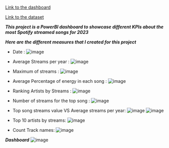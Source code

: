 [Link to the dashboard](https://app.powerbi.com/view?r=eyJrIjoiNjgxMTFlYjctMDRmZi00NzliLTgyN2EtY2NiZGU0ZDQxODU2IiwidCI6ImRiZDY2NjRkLTRlYjktNDZlYi05OWQ4LTVjNDNiYTE1M2M2MSIsImMiOjl9&pageName=ReportSection)

[Link to the dataset](https://www.kaggle.com/datasets/nelgiriyewithana/top-spotify-songs-2023/data)

***This project is a PowerBI dashboard to showcase different KPIs about the most Spotify streamed songs for 2023***

***Here are the different measures that I created for this project***

* Date :
![image](https://github.com/imenbkr/Power-Bi-dashboards/assets/104791884/e4c6cfd6-679a-4528-a20e-da21ed2a9323)

* Average Streams per year :
![image](https://github.com/imenbkr/Power-Bi-dashboards/assets/104791884/f1583893-e316-4412-b27e-4368628c8851)

* Maximum of streams :
![image](https://github.com/imenbkr/Power-Bi-dashboards/assets/104791884/db9cce3d-0be6-46ab-af3a-d2be9e0ab2f7)

* Average Percentage of energy in each song :
![image](https://github.com/imenbkr/Power-Bi-dashboards/assets/104791884/ba6808c2-99ca-4d20-9d2d-76757e680d0e)

* Ranking Artists by Streams :
![image](https://github.com/imenbkr/Power-Bi-dashboards/assets/104791884/dc40e172-75c1-4b12-bde5-86ba35a5cc51)

* Number of streams for the top song :
![image](https://github.com/imenbkr/Power-Bi-dashboards/assets/104791884/cb5f8e0e-e3dd-43fd-840b-31a4bed56ed2)

* Top song streams value VS Average streams per year:
![image](https://github.com/imenbkr/Power-Bi-dashboards/assets/104791884/cef7f0dc-3b87-4553-a0ce-b0910fb01236)
![image](https://github.com/imenbkr/Power-Bi-dashboards/assets/104791884/2120e2b9-834e-4db0-8bf4-3e8dc1bc0068)

* Top 10 artists by streams:
![image](https://github.com/imenbkr/Power-Bi-dashboards/assets/104791884/c15db10a-cd04-490a-9962-be90af8b108d)

* Count Track names:
![image](https://github.com/imenbkr/Power-Bi-dashboards/assets/104791884/c9175649-d2c6-403e-835e-3c0d9b6b1683)


***Dashboard***
![image](https://github.com/imenbkr/Power-Bi-dashboards/assets/104791884/717f184b-22da-4c80-bc68-85e64ee92e45)
